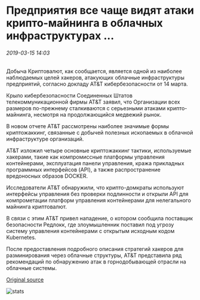 # Предприятия все чаще видят атаки крипто-майнинга в облачных инфраструктурах ...

###### 2019-03-15 14:03

Добыча Криптовалют, как сообщается, является одной из наиболее наблюдаемых целей хакеров, атакующих облачные инфраструктуры предприятий, согласно докладу AT&T кибербезопасности от 14 марта.

Крыло кибербезопасности Соединенных Штатов телекоммуникационной фирмы AT&T заявил, что Организации всех размеров по-прежнему сталкиваются с серьезными атаками крипто-майнинга, несмотря на продолжающийся медвежий рынок.

В новом отчете AT&T рассмотрены наиболее значимые формы криптожаккинг, связанные с добычей полезных ископаемых в облачной инфраструктуре организаций.

AT&T изложил четыре основные криптожаккинг тактики, используемые хакерами, такие как компромиссные платформы управления контейнерами, эксплуатация панели управления, кража прикладных программных интерфейсов (API), а также распространение вредоносных образов DOCKER.

Исследователи AT&T обнаружили, что крипто-домкраты используют интерфейсы управления без проверки подлинности и открыли API для компрометации платформ управления контейнерами для нелегального майнинга криптовалют.

В связи с этим AT&T привел нападение, о котором сообщила поставщик безопасности Редлокк, где злоумышленник поставил под угрозу систему управления контейнерами с открытым исходным кодом Kubernetes.

После предоставления подробного описания стратегий хакеров для разминирования через облачные структуры, AT&T представила ряд рекомендаций по обнаружению атак в горнодобывающей отрасли на облачные системы.

[Original source](https://cointelegraph.com/news/businesses-increasingly-see-crypto-mining-attacks-in-cloud-infrastructures)

![stats](https://c.statcounter.com/11760860/0/a89fa40b/1/ "stats")